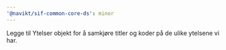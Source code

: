 ```yaml
---
'@navikt/sif-common-core-ds': minor
---
```


Legge til Ytelser objekt for å samkjøre titler og koder på de ulike ytelsene vi har.
